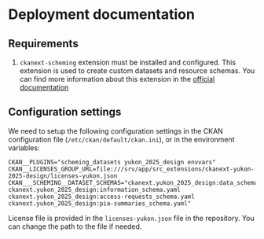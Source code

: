 Deployment documentation
=======================

## Requirements

1. `ckanext-scheming` extension must be installed and configured. This extension is used to create custom datasets and resource schemas. You can find more information about this extension in the [official documentation](https://github.com/ckan/ckanext-scheming/tree/master)

## Configuration settings

We need to setup the following configuration settings in the CKAN configuration file (`/etc/ckan/default/ckan.ini`), or in the environment variables:

```
CKAN__PLUGINS="scheming_datasets yukon_2025_design envvars"
CKAN__LICENSES_GROUP_URL=file:///srv/app/src_extensions/ckanext-yukon-2025-design/licenses-yukon.json
CKAN___SCHEMING__DATASET_SCHEMAS="ckanext.yukon_2025_design:data_schema.yaml ckanext.yukon_2025_design:information_schema.yaml ckanext.yukon_2025_design:access-requests_schema.yaml ckanext.yukon_2025_design:pia-summaries_schema.yaml"
```

License file is provided in the `licenses-yukon.json` file in the repository. You can change the path to the file if needed.